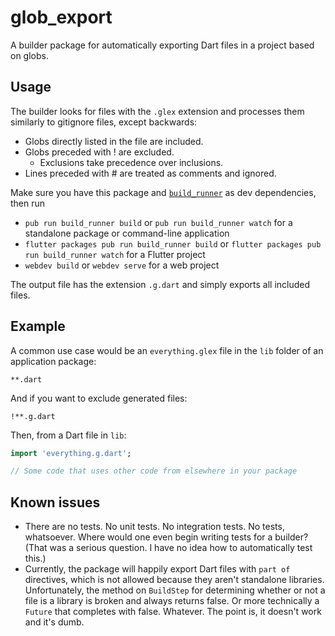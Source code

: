 # glob_export

A builder package for automatically exporting Dart files in a project based on globs.

## Usage

The builder looks for files with the `.glex` extension and processes them similarly to gitignore files, except backwards:

- Globs directly listed in the file are included.
- Globs preceded with ! are excluded.
  - Exclusions take precedence over inclusions.
- Lines preceded with # are treated as comments and ignored.

Make sure you have this package and [`build_runner`](https://pub.dartlang.org/packages/build_runner) as dev dependencies, then run

- `pub run build_runner build` or `pub run build_runner watch` for a standalone package or command-line application
- `flutter packages pub run build_runner build` or `flutter packages pub run build_runner watch` for a Flutter project
- `webdev build` or `webdev serve` for a web project

The output file has the extension `.g.dart` and simply exports all included files.

## Example

A common use case would be an `everything.glex` file in the `lib` folder of an application package:

```
**.dart
```

And if you want to exclude generated files:

```
!**.g.dart
```

Then, from a Dart file in `lib`:

```dart
import 'everything.g.dart';

// Some code that uses other code from elsewhere in your package
```

## Known issues

- There are no tests. No unit tests. No integration tests. No tests, whatsoever. Where would one even begin writing tests for a builder? (That was a serious question. I have no idea how to automatically test this.)
- Currently, the package will happily export Dart files with `part of` directives, which is not allowed because they aren't standalone libraries. Unfortunately, the method on `BuildStep` for determining whether or not a file is a library is broken and always returns false. Or more technically a `Future` that completes with false. Whatever. The point is, it doesn't work and it's dumb.